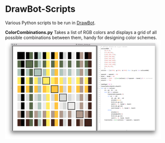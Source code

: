# DrawBot-Scripts

Various Python scripts to be run in [DrawBot](http://drawbot.readthedocs.org/).

**ColorCombinations.py**
Takes a list of RGB colors and displays a grid of all possible combinations between them, handy for designing color schemes.
![ColorCombinations Screenshot](/colorcomb.png)
